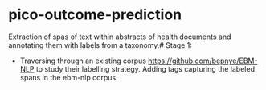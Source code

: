# pico-outcome-prediction
Extraction of spas of text within abstracts of health documents and annotating them with labels from a taxonomy.#
Stage 1:
- Traversing through an existing corpus https://github.com/bepnye/EBM-NLP to study their labelling strategy.
Adding <xml> tags capturing the labeled spans in the ebm-nlp corpus.
